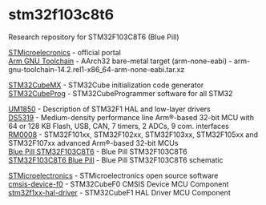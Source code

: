 # stm32f103c8t6
Research repository for STM32F103C8T6 (Blue Pill)

[STMicroelecronics](https://www.st.com/content/st_com/en.html) - official portal  
[Arm GNU Toolchain](https://developer.arm.com/downloads/-/arm-gnu-toolchain-downloads) - AArch32 bare-metal target (arm-none-eabi) - arm-gnu-toolchain-14.2.rel1-x86_64-arm-none-eabi.tar.xz  

[STM32CubeMX](https://www.st.com/en/development-tools/stm32cubemx.html) - STM32Cube initialization code generator  
[STM32CubeProg](https://www.st.com/en/development-tools/stm32cubeprog.html) - STM32CubeProgrammer software for all STM32  

[UM1850](https://www.st.com/content/ccc/resource/technical/document/user_manual/72/52/cc/53/05/e3/4c/98/DM00154093.pdf/files/DM00154093.pdf/jcr:content/translations/en.DM00154093.pdf) - Description of STM32F1 HAL and low-layer drivers  
[DS5319](https://www.st.com/content/ccc/resource/technical/document/datasheet/33/d4/6f/1d/df/0b/4c/6d/CD00161566.pdf/files/CD00161566.pdf/jcr:content/translations/en.CD00161566.pdf) - Medium-density performance line Arm®-based 32-bit MCU with 64 or 128 KB Flash, USB, CAN, 7 timers, 2 ADCs, 9 com. interfaces  
[RM0008](https://www.st.com/content/ccc/resource/technical/document/reference_manual/59/b9/ba/7f/11/af/43/d5/CD00171190.pdf/files/CD00171190.pdf/jcr:content/translations/en.CD00171190.pdf) - STM32F101xx, STM32F102xx, STM32F103xx, STM32F105xx and STM32F107xx advanced Arm®-based 32-bit MCUs  
[Blue Pill STM32F103C8T6](https://stm32-base.org/boards/STM32F103C8T6-Blue-Pill.html) - Blue Pill STM32F103C8T6  
[STM32F103C8T6 Blue Pill](https://stm32-base.org/assets/pdf/boards/original-schematic-STM32F103C8T6-Blue_Pill.pdf) - Blue Pill STM32F103C8T6 schematic  

[STMicroelectronics](https://github.com/STMicroelectronics) - STMicroelectronics open source software  
[cmsis-device-f0](https://github.com/STMicroelectronics/cmsis-device-f0) - STM32CubeF0 CMSIS Device MCU Component  
[stm32f1xx-hal-driver](https://github.com/STMicroelectronics/stm32f1xx-hal-driver) - STM32CubeF1 HAL Driver MCU Component  

